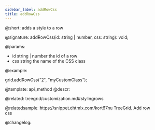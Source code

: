 ```yaml
---
sidebar_label: addRowCss
title: addRowCss
---          
```


@short: adds a style to a row

@signature: addRowCss(id: string | number, css: string): void;

@params:
- id 		string | number 		the id of a row
- css 		string 				the name of the CSS class

@example:
<style>
    .myCustomClass{
        background:greenyellow;
    }
</style>
 
grid.addRowCss("2", "myCustomClass");


@template: api_method
@descr:

@related: treegrid/customization.md#stylingrows

@relatedsample: https://snippet.dhtmlx.com/kort67nu	TreeGrid. Add row css

@changelog:

